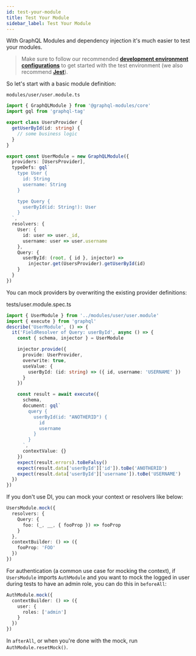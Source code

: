 ```yaml
---
id: test-your-module
title: Test Your Module
sidebar_label: Test Your Module
---
```


With GraphQL Modules and dependency injection it's much easier to test your modules.

> Make sure to follow our recommended **[development environment configurations](../recipes/development-environment.md)** to get started with the test environment (we also recommend **[Jest](https://jestjs.io/)**).

So let's start with a basic module definition:

`modules/user/user.module.ts`

```ts
import { GraphQLModule } from '@graphql-modules/core'
import gql from 'graphql-tag'

export class UsersProvider {
  getUserById(id: string) {
    // some business logic
  }
}

export const UserModule = new GraphQLModule({
  providers: [UsersProvider],
  typeDefs: gql`
    type User {
      id: String
      username: String
    }

    type Query {
      userById(id: String!): User
    }
  `,
  resolvers: {
    User: {
      id: user => user._id,
      username: user => user.username
    },
    Query: {
      userById: (root, { id }, injector) =>
        injector.get(UsersProvider).getUserById(id)
    }
  }
})
```

You can mock providers by overwriting the existing provider definitions:

tests/user.module.spec.ts

```ts
import { UserModule } from '../modules/user/user.module'
import { execute } from 'graphql'
describe('UserModule', () => {
  it('FieldResolver of Query: userById', async () => {
    const { schema, injector } = UserModule

    injector.provide({
      provide: UserProvider,
      overwrite: true,
      useValue: {
        userById: (id: string) => ({ id, username: 'USERNAME' })
      }
    })

    const result = await execute({
      schema,
      document: gql`
        query {
          userById(id: "ANOTHERID") {
            id
            username
          }
        }
      `,
      contextValue: {}
    })
    expect(result.errors).toBeFalsy()
    expect(result.data['userById']['id']).toBe('ANOTHERID')
    expect(result.data['userById']['username']).toBe('USERNAME')
  })
})
```

If you don't use DI, you can mock your context or resolvers like below:

```ts
UsersModule.mock({
  resolvers: {
    Query: {
      foo: (_, __, { fooProp }) => fooProp
    }
  },
  contextBuilder: () => ({
    fooProp: 'FOO'
  })
})
```

For authentication (a common use case for mocking the context), if `UsersModule` imports `AuthModule` and you want to mock the logged in user during tests to have an admin role, you can do this in `beforeAll`:

```ts
AuthModule.mock({
  contextBuilder: () => ({
    user: {
      roles: ['admin']
    }
  })
})
```

In `afterAll`, or when you're done with the mock, run `AuthModule.resetMock()`.
